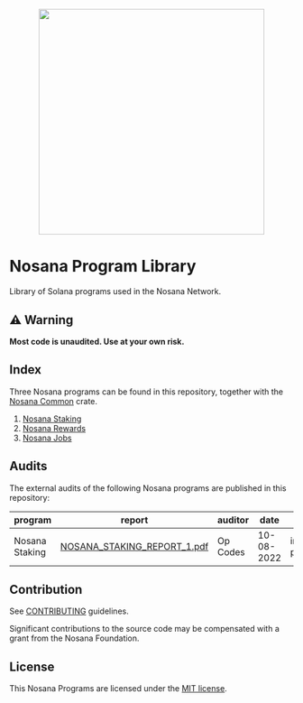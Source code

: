 <h1 align="center">
  <br>
   <img width="400" src="https://nosana.io/img/Nosana_Logo_vertical_color_black.svg" />
  <br>
</h1>

# Nosana Program Library

Library of Solana programs used in the Nosana Network.

## ⚠ Warning

**Most code is unaudited. Use at your own risk.**

## Index

Three Nosana programs can be found in this repository, together with the [Nosana Common](docs/common.md) crate.

1. [Nosana Staking](docs/staking.md)
2. [Nosana Rewards](docs/rewards.md)
3. [Nosana Jobs](docs/jobs.md)

## Audits

The external audits of the following Nosana programs are published in this repository:

| program        | report                                                            | auditor  | date       | status      |
|----------------|-------------------------------------------------------------------|----------|------------|-------------|
| Nosana Staking | [NOSANA_STAKING_REPORT_1.pdf](audits/NOSANA_STAKING_REPORT_1.pdf) | Op Codes | 10-08-2022 | in progress |

## Contribution

See [CONTRIBUTING](CONTRIBUTING.md) guidelines.

Significant contributions to the source code may be compensated with a grant from the Nosana Foundation.

## License

This Nosana Programs are licensed under the [MIT license](LICENSE).
